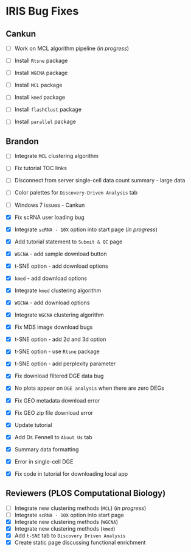 # IRIS Bug Fixes

## Cankun
-   [ ] Work on MCL algorithm pipeline (*in progress*)
-   [ ] Install `Rtsne` package
-   [ ] Install `WGCNA` package
-   [ ] Install `MCL` package
-   [ ] Install `kmed` package
-   [ ] Install `flashClust` package
-   [ ] Install `parallel` package


## Brandon
-   [ ] Integrate `MCL` clustering algorithm
-   [ ] Fix tutorial TOC links
-   [ ] Disconnect from server single-cell data count summary - large data
-   [ ] Color palettes for `Discovery-Driven Analysis` tab
-   [ ] Windows 7 issues - Cankun
-   [x] Fix scRNA user loading bug 
-   [x] Integrate `scRNA - 10X` option into start page (*in progress*)
-   [x] Add tutorial statement to `Submit & QC` page
-   [x] `WGCNA` - add sample download button
-   [x] t-SNE option - add download options
-   [x] `kmed` - add download options
-   [x] Integrate `kmed` clustering algorithm
-   [x] `WGCNA` - add download options
-   [x] Integrate `WGCNA` clustering algorithm
-   [x] Fix MDS image download bugs
-   [x] t-SNE option - add 2d and 3d option
-   [x] t-SNE option - use `Rtsne` package
-   [x] t-SNE option - add perplexity parameter
-   [x] Fix download filtered DGE data bug
-   [x] No plots appear on `DGE analysis` when there are zero DEGs
-   [x] Fix GEO metadata download error
-   [x] Fix GEO zip file download error
-   [x] Update tutorial
-   [x] Add Dr. Fennell to `About Us` tab
-   [x] Summary data formatting
-   [x] Error in single-cell DGE
-   [x] Fix code in tutorial for downloading local app


## Reviewers (PLOS Computational Biology)
-   [ ] Integrate new clustering methods (`MCL`) (*in progress*)
-   [ ] Integrate `scRNA - 10X` option into start page
-   [x] Integrate new clustering methods (`WGCNA`)
-   [x] Integrate new clustering methods (`kmed`)
-   [x] Add `t-SNE` tab to `Discovery Driven Analysis`
-   [x] Create static page discussing functional enrichment
